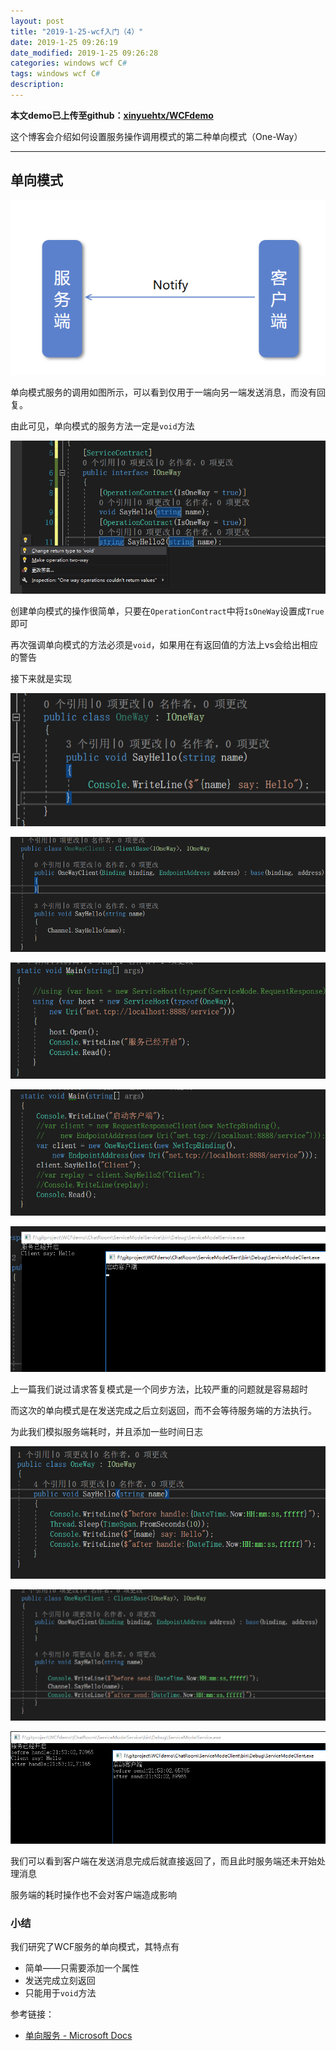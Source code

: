 ```yaml
---
layout: post
title: "2019-1-25-wcf入门（4）"
date: 2019-1-25 09:26:19
date_modified: 2019-1-25 09:26:28
categories: windows wcf C#
tags: windows wcf C#
description: 
---
```


**本文demo已上传至github：[xinyuehtx/WCFdemo](https://github.com/xinyuehtx/WCFdemo)**

这个博客会介绍如何设置服务操作调用模式的第二种单向模式（One-Way）

-----

## 单向模式

![1548421684338](../media/1548421684338.png)

单向模式服务的调用如图所示，可以看到仅用于一端向另一端发送消息，而没有回复。

由此可见，单向模式的服务方法一定是`void`方法

![1548422113907](../media/1548422113907.png)

创建单向模式的操作很简单，只要在`OperationContract`中将`IsOneWay`设置成`True`即可

再次强调单向模式的方法必须是`void`，如果用在有返回值的方法上vs会给出相应的警告

接下来就是实现

![1548422651783](../media/1548422651783.png)

![1548422675079](../media/1548422675079.png)

![1548422830890](../media/1548422830890.png)

![1548422864170](../media/1548422864170.png)

![1548422940187](../media/1548422940187.png)

上一篇我们说过请求答复模式是一个同步方法，比较严重的问题就是容易超时

而这次的单向模式是在发送完成之后立刻返回，而不会等待服务端的方法执行。

为此我们模拟服务端耗时，并且添加一些时间日志

![1548424446230](../media/1548424446230.png)

![1548424463946](../media/1548424463946.png)

![1548424428268](../media/1548424428268.png)

我们可以看到客户端在发送消息完成后就直接返回了，而且此时服务端还未开始处理消息

服务端的耗时操作也不会对客户端造成影响

### 小结

我们研究了WCF服务的单向模式，其特点有

- 简单——只需要添加一个属性
- 发送完成立刻返回
- 只能用于`void`方法

参考链接：

- [单向服务 - Microsoft Docs](https://docs.microsoft.com/zh-cn/dotnet/framework/wcf/feature-details/one-way-services)





